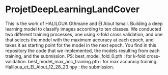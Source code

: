 # ProjetDeepLearningLandCover
This is the work of HALILOUA Othmane and El Alout Ismail.
Building a deep learning model to classify images according to ten classes.
We conducted two different training processes, one using k-fold cross validation, and one that selects the model with the maximum accuracy at each epoch, and takes it as starting point for the model in the next epoch.
You find in this repository the code that we implemented, the models resulting from each training, and the submission.
PS:
best_model_fold_0.pth : for k-fold cross-validation.
best_model_max_acc_training.pth : for max accuracy training.
Haliloua_et_El_Alout_12_28_23.npy : the submission.
